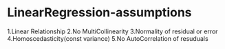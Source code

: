 # LinearRegression-assumptions

1.Linear Relationship
2.No MultiCollinearity
3.Normality of residual or error
4.Homoscedasticity(const variance)
5.No AutoCorrelation of resuduals
